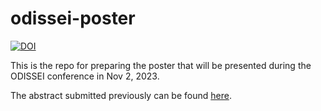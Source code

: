 # odissei-poster

[![DOI](https://zenodo.org/badge/DOI/10.5281/zenodo.10060771.svg)](https://doi.org/10.5281/zenodo.10060771)

This is the repo for preparing the poster that will be presented during the ODISSEI conference in Nov 2, 2023.

The abstract submitted previously can be found [here](./abstract.md).
